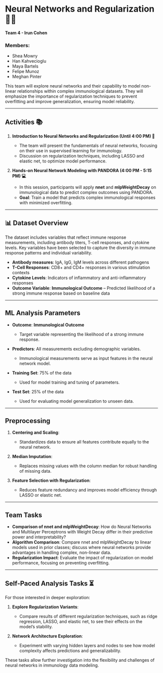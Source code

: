 # Neural Networks and Regularization 🧠🔗
**Team 4 - Irun Cohen**

### Members:
- Shea Mowry
- Han Kahvecioglu
- Maya Bartels
- Felipe Munoz
- Meghan Pinter

This team will explore neural networks and their capability to model non-linear relationships within complex immunological datasets. They will emphasize the importance of regularization techniques to prevent overfitting and improve generalization, ensuring model reliability.

---

## Activities 📚

1. **Introduction to Neural Networks and Regularization (Until 4:00 PM) 🧠**
   - The team will present the fundamentals of neural networks, focusing on their use in supervised learning for immunology.
   - Discussion on regularization techniques, including LASSO and elastic net, to optimize model performance.

2. **Hands-on Neural Network Modeling with PANDORA (4:00 PM - 5:15 PM) 💻**
   - In this session, participants will apply **nnet** and **mlpWeightDecay** on immunological data to predict complex outcomes using PANDORA.
   - **Goal**: Train a model that predicts complex immunological responses with minimized overfitting.

---

## 📊 Dataset Overview

The dataset includes variables that reflect immune response measurements, including antibody titers, T-cell responses, and cytokine levels. Key variables have been selected to capture the diversity in immune response patterns and individual variability.

- **Antibody measures**: IgA, IgG, IgM levels across different pathogens
- **T-Cell Responses**: CD8+ and CD4+ responses in various stimulation contexts
- **Cytokine Levels**: Indicators of inflammatory and anti-inflammatory responses
- **Outcome Variable**: **Immunological Outcome** – Predicted likelihood of a strong immune response based on baseline data

---

## ML Analysis Parameters

- **Outcome**: **Immunological Outcome**
   - Target variable representing the likelihood of a strong immune response.
   
- **Predictors**: All measurements excluding demographic variables.
   - Immunological measurements serve as input features in the neural network model.

- **Training Set**: 75% of the data
   - Used for model training and tuning of parameters.

- **Test Set**: 25% of the data
   - Used for evaluating model generalization to unseen data.

---

## Preprocessing

1. **Centering and Scaling**:
   - Standardizes data to ensure all features contribute equally to the neural network.

2. **Median Imputation**:
   - Replaces missing values with the column median for robust handling of missing data.

3. **Feature Selection with Regularization**:
   - Reduces feature redundancy and improves model efficiency through LASSO or elastic net.

---

## Team Tasks

- **Comparison of nnet and mlpWeightDecay**: How do Neural Networks and Multilayer Perceptrons with Weight Decay differ in their predictive power and interpretability?
- **Algorithm Comparison**: Compare nnet and mlpWeightDecay to linear models used in prior classes; discuss where neural networks provide advantages in handling complex, non-linear data.
- **Regularization Impact**: Evaluate the impact of regularization on model performance, focusing on preventing overfitting.

---

## Self-Paced Analysis Tasks ⏳

For those interested in deeper exploration:

1. **Explore Regularization Variants**:
   - Compare results of different regularization techniques, such as ridge regression, LASSO, and elastic net, to see their effects on the model’s stability.

2. **Network Architecture Exploration**:
   - Experiment with varying hidden layers and nodes to see how model complexity affects predictions and generalizability.

These tasks allow further investigation into the flexibility and challenges of neural networks in immunology data modeling.
